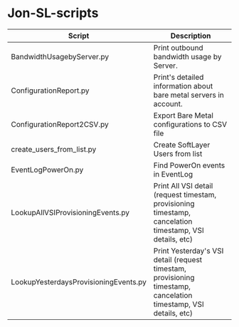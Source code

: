 **Jon-SL-scripts**
==============

Script | Description
------ | -----------
BandwidthUsagebyServer.py | Print outbound bandwidth usage by Server.
ConfigurationReport.py | Print's detailed information about bare metal servers in account.
ConfigurationReport2CSV.py | Export Bare Metal configurations to CSV file
create_users_from_list.py | Create SoftLayer Users from list
EventLogPowerOn.py | Find PowerOn events in EventLog
LookupAllVSIProvisioningEvents.py | Print All VSI detail (request timestam, provisioning timestamp, cancelation timestamp, VSI details, etc)
LookupYesterdaysProvisioningEvents.py | Print Yesterday's VSI detail (request timestam, provisioning timestamp, cancelation timestamp, VSI details, etc)